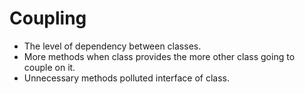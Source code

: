 # Coupling
- The level of dependency between classes.
- More methods when class provides the more other class going to couple on it.
- Unnecessary methods polluted interface of class.
